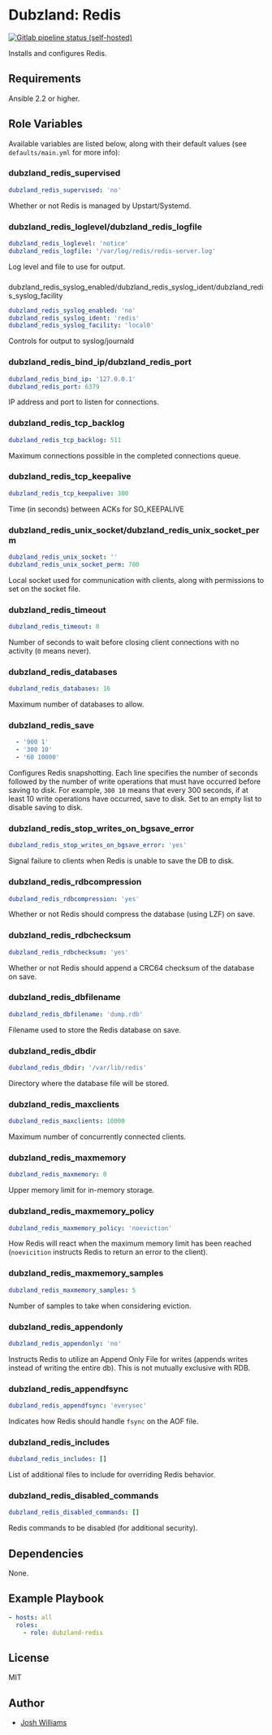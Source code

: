 # Dubzland: Redis
[![Gitlab pipeline status (self-hosted)](https://img.shields.io/gitlab/pipeline/jdubz/dubzland-redis?gitlab_url=https%3A%2F%2Fgit.dubzland.net)](https://git.dubzland.net/jdubz/dubzland-redis/pipelines)

Installs and configures Redis.

## Requirements

Ansible 2.2 or higher.

## Role Variables

Available variables are listed below, along with their default values (see
    `defaults/main.yml` for more info):

### dubzland_redis_supervised

```yaml
dubzland_redis_supervised: 'no'
```

Whether or not Redis is managed by Upstart/Systemd.

### dubzland_redis_loglevel/dubzland_redis_logfile

```yaml
dubzland_redis_loglevel: 'notice'
dubzland_redis_logfile: '/var/log/redis/redis-server.log'
```

Log level and file to use for output.

###
dubzland_redis_syslog_enabled/dubzland_redis_syslog_ident/dubzland_redis_syslog_facility

```yaml
dubzland_redis_syslog_enabled: 'no'
dubzland_redis_syslog_ident: 'redis'
dubzland_redis_syslog_facility: 'local0'
```

Controls for output to syslog/journald

### dubzland_redis_bind_ip/dubzland_redis_port

```yaml
dubzland_redis_bind_ip: '127.0.0.1'
dubzland_redis_port: 6379
```

IP address and port to listen for connections.

### dubzland_redis_tcp_backlog

```yaml
dubzland_redis_tcp_backlog: 511
```

Maximum connections possible in the completed connections queue.

### dubzland_redis_tcp_keepalive

```yaml
dubzland_redis_tcp_keepalive: 300
```

Time (in seconds) between ACKs for SO_KEEPALIVE

### dubzland_redis_unix_socket/dubzland_redis_unix_socket_perm

```yaml
dubzland_redis_unix_socket: ''
dubzland_redis_unix_socket_perm: 700
```

Local socket used for communication with clients, along with permissions to set
on the socket file.

### dubzland_redis_timeout

```yaml
dubzland_redis_timeout: 0
```

Number of seconds to wait before closing client connections with no activity
(`0` means never).

### dubzland_redis_databases

```yaml
dubzland_redis_databases: 16
```

Maximum number of databases to allow.

### dubzland_redis_save

```yaml
  - '900 1'
  - '300 10'
  - '60 10000'
```

Configures Redis snapshotting.  Each line specifies the number of seconds followed by the number of write operations that must have occurred before saving to disk.  For example, `300 10` means that every 300 seconds, if at least 10 write operations have occurred, save to disk.  Set to an empty list to disable saving to disk.

### dubzland_redis_stop_writes_on_bgsave_error

```yaml
dubzland_redis_stop_writes_on_bgsave_error: 'yes'
```

Signal failure to clients when Redis is unable to save the DB to disk.

### dubzland_redis_rdbcompression

```yaml
dubzland_redis_rdbcompression: 'yes'
```

Whether or not Redis should compress the database (using LZF) on save.

### dubzland_redis_rdbchecksum

```yaml
dubzland_redis_rdbchecksum: 'yes'
```

Whether or not Redis should append a CRC64 checksum of the database on save.

### dubzland_redis_dbfilename

```yaml
dubzland_redis_dbfilename: 'dump.rdb'
```

Filename used to store the Redis database on save.

### dubzland_redis_dbdir

```yaml
dubzland_redis_dbdir: '/var/lib/redis'
```

Directory where the database file will be stored.

### dubzland_redis_maxclients

```yaml
dubzland_redis_maxclients: 10000
```

Maximum number of concurrently connected clients.

### dubzland_redis_maxmemory

```yaml
dubzland_redis_maxmemory: 0
```

Upper memory limit for in-memory storage.

### dubzland_redis_maxmemory_policy

```yaml
dubzland_redis_maxmemory_policy: 'noeviction'
```

How Redis will react when the maximum memory limit has been reached (`noevicition` instructs Redis to return an error to the client).

### dubzland_redis_maxmemory_samples

```yaml
dubzland_redis_maxmemory_samples: 5
```

Number of samples to take when considering eviction.

### dubzland_redis_appendonly

```yaml
dubzland_redis_appendonly: 'no'
```

Instructs Redis to utilize an Append Only File for writes (appends writes instead of writing the entire db).  This is not mutually exclusive with RDB.

### dubzland_redis_appendfsync

```yaml
dubzland_redis_appendfsync: 'everysec'
```

Indicates how Redis should handle `fsync` on the AOF file.

### dubzland_redis_includes

```yaml
dubzland_redis_includes: []
```

List of additional files to include for overriding Redis behavior.

### dubzland_redis_disabled_commands

```yaml
dubzland_redis_disabled_commands: []
```

Redis commands to be disabled (for additional security).

## Dependencies

None.

## Example Playbook

```yaml
- hosts: all
  roles:
    - role: dubzland-redis
```

## License

MIT

## Author

* [Josh Williams](https://codingprime.com)
